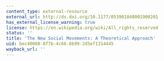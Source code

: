 ```yaml
---
content_type: external-resource
external_url: http://dx.doi.org/10.1177/053901848001900201
has_external_license_warning: true
license: https://en.wikipedia.org/wiki/All_rights_reserved
status: ''
title: 'The New Social Movements: A Theoretical Approach'
uid: bec40008-8f7b-4c66-8b99-2d5ef1314445
wayback_url: ''
---
```

